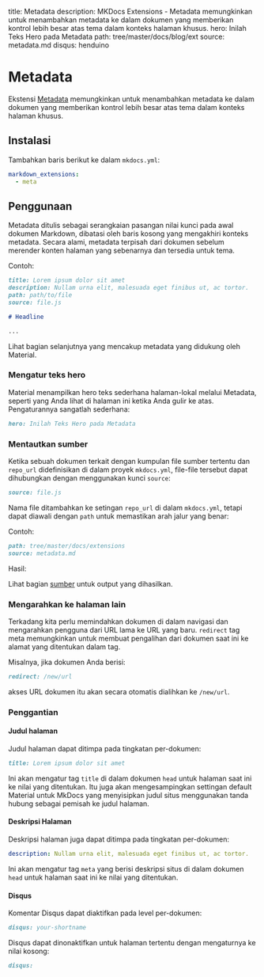 title: Metadata
description: MKDocs Extensions - Metadata memungkinkan untuk menambahkan metadata ke dalam dokumen yang memberikan kontrol lebih besar atas tema dalam konteks halaman khusus.
hero: Inilah Teks Hero pada Metadata
path: tree/master/docs/blog/ext
source: metadata.md
disqus: henduino

# Metadata

Ekstensi [Metadata][1] memungkinkan untuk menambahkan metadata ke dalam dokumen yang memberikan kontrol lebih besar atas tema dalam konteks halaman khusus.

  [1]: https://python-markdown.github.io/extensions/meta_data/

## Instalasi

Tambahkan baris berikut ke dalam `mkdocs.yml`:

``` yaml
markdown_extensions:
  - meta
```

## Penggunaan

Metadata ditulis sebagai serangkaian pasangan nilai kunci pada awal dokumen Markdown, dibatasi oleh baris kosong yang mengakhiri konteks metadata. Secara alami, metadata terpisah dari dokumen sebelum merender konten halaman yang sebenarnya dan tersedia untuk tema.

Contoh:

``` markdown
title: Lorem ipsum dolor sit amet
description: Nullam urna elit, malesuada eget finibus ut, ac tortor.
path: path/to/file
source: file.js

# Headline

...
```

Lihat bagian selanjutnya yang mencakup metadata yang didukung oleh Material.

### Mengatur teks hero

Material menampilkan hero teks sederhana halaman-lokal melalui Metadata, seperti yang Anda lihat di halaman ini ketika Anda gulir ke atas. Pengaturannya sangatlah sederhana:

``` markdown
hero: Inilah Teks Hero pada Metadata
```

### Mentautkan sumber

Ketika sebuah dokumen terkait dengan kumpulan file sumber tertentu dan `repo_url` didefinisikan di dalam proyek `mkdocs.yml`, file-file tersebut dapat dihubungkan dengan menggunakan kunci `source`:

``` markdown
source: file.js
```

Nama file ditambahkan ke setingan `repo_url` di dalam `mkdocs.yml`, tetapi dapat diawali dengan `path` untuk memastikan arah jalur yang benar:

Contoh:

``` markdown
path: tree/master/docs/extensions
source: metadata.md
```

Hasil:

Lihat bagian [sumber][2] untuk output yang dihasilkan.

  [2]: #__source

### Mengarahkan ke halaman lain

Terkadang kita perlu memindahkan dokumen di dalam navigasi dan mengarahkan pengguna dari URL lama ke URL yang baru. `redirect` tag meta memungkinkan untuk membuat pengalihan dari dokumen saat ini ke alamat yang ditentukan dalam tag.

Misalnya, jika dokumen Anda berisi:

``` markdown
redirect: /new/url
```

akses URL dokumen itu akan secara otomatis dialihkan ke `/new/url`.

### Penggantian

#### Judul halaman

Judul halaman dapat ditimpa pada tingkatan per-dokumen:

``` markdown
title: Lorem ipsum dolor sit amet
```

Ini akan mengatur tag `title` di dalam dokumen `head` untuk halaman saat ini ke nilai yang ditentukan. Itu juga akan mengesampingkan settingan default Material untuk MkDocs yang menyisipkan judul situs menggunakan tanda hubung sebagai pemisah ke judul halaman.

#### Deskripsi Halaman

Deskripsi halaman juga dapat ditimpa pada tingkatan per-dokumen:

``` yaml
description: Nullam urna elit, malesuada eget finibus ut, ac tortor.
```

Ini akan mengatur tag `meta` yang berisi deskripsi situs di dalam dokumen `head` untuk halaman saat ini ke nilai yang ditentukan.

#### Disqus

Komentar Disqus dapat diaktifkan pada level per-dokumen:

``` markdown
disqus: your-shortname
```

Disqus dapat dinonaktifkan untuk halaman tertentu dengan mengaturnya ke nilai kosong:

``` markdown
disqus:
```

